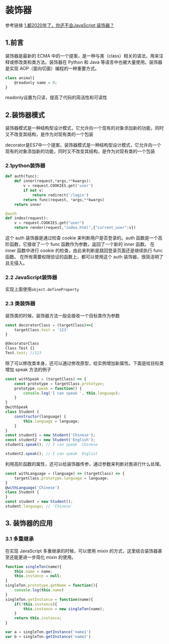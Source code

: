 # 装饰器

参考链接
[1.都2020年了，你还不会JavaScript 装饰器？](https://juejin.im/post/5e7822c3e51d4526f23a45ae)

## 1.前言

装饰器是最新的 ECMA 中的一个提案，是一种与类（class）相关的语法，用来注释或修改类和类方法。装饰器在 Python 和 Java 等语言中也被大量使用。装饰器是实现 AOP（面向切面）编程的一种重要方式。

``` js
class animal{
    @readonly name = 0;
}
```

readonly设置为只读，提高了代码的简洁性和可读性

## 2.装饰器模式

装饰器模式是一种结构型设计模式，它允许向一个现有的对象添加新的功能，同时又不改变其结构，是作为对现有类的一个包装

decorator是ES7中一个提案，装饰器模式是一种结构型设计模式，它允许向一个现有的对象添加新的功能，同时又不改变其结构，是作为对现有类的一个包装

### 2.1python装饰器

``` py
def auth(func):
    def inner(request,*args,**kwargs):
        v = request.COOKIES.get('user')
        if not v:
            return redirect('/login')
        return func(request, *args,**kwargs)
    return inner

@auth
def index(request):
    v = request.COOKIES.get("user")
    return render(request,"index.html",{"current_user":v})
```

这个 auth 装饰器是通过检查 cookie 来判断用户是否登录的。auth 函数是一个高阶函数，它接收了一个 func 函数作为参数，返回了一个新的 inner 函数。
在 inner 函数中进行 cookie 的检查，由此来判断是跳回登录页面还是继续执行 func 函数。
在所有需要权限验证的函数上，都可以使用这个 auth 装饰器，很简洁明了且无侵入。

### 2.2 JavaScript装饰器

实现上面使用`object.defineProperty`

### 2.3 类装饰器

装饰类的时候，装饰器方法一般会接收一个目标类作为参数

``` js
const decoratorClass = (targetClass)=>{
    targetClass.test = '123'
}

@decoratorClass
Class Test {}
Test.test; //123
```

除了可以修改类本身，还可以通过修改原型，给实例增加新属性。下面是给目标类增加 speak 方法的例子

``` js
const withSpeak = (targetClass) => {
    const prototype = targetClass.prototype;
    prototype.speak = function() {
        console.log('I can speak ', this.language);
    }
}
@withSpeak
class Student {
    constructor(language) {
        this.language = language;
    }
}
const student1 = new Student('Chinese');
const student2 = new Student('English');
student1.speak(); // I can speak  Chinese

student2.speak(); // I can speak  Englist

```

利用高阶函数的属性，还可以给装饰器传参，通过参数来判断对类进行什么处理。

``` js
const withLanguage = (language) => (targetClass) => {
    targetClass.prototype.language = language;
}
@withLanguage('Chinese')
class Student {
}
const student = new Student();
student.language; // 'Chinese'

```

## 3. 装饰器的应用

### 3.1 多重继承

在实现 JavaScript 多重继承的时候，可以使用 mixin 的方式，这里结合装饰器甚至还能更进一步简化 mixin 的使用。

``` js
function singleTon(name){
    this.name = name;
    this.instance = null;
}
singleTon.prototype.getName = function(){
    console.log(this.name)
}
singleTon.getInstance = function(name){
    if(!this.instance){
        this.instance = new singleTon(name);
    }
    return this.instance;
}

var a = singleTon.getInstance('name1')
var b = singleTon.getInstance('name2')

```
